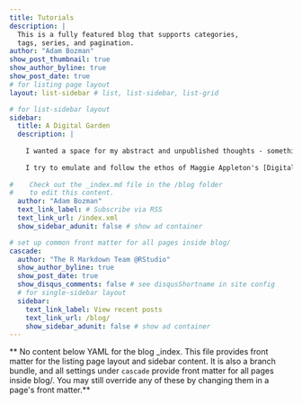 ```yaml
---
title: Tutorials
description: |
  This is a fully featured blog that supports categories, 
  tags, series, and pagination.
author: "Adam Bozman"
show_post_thumbnail: true
show_author_byline: true
show_post_date: true
# for listing page layout
layout: list-sidebar # list, list-sidebar, list-grid

# for list-sidebar layout
sidebar: 
  title: A Digital Garden
  description: |
  
    I wanted a space for my abstract and unpublished thoughts - something of a working draft site, which this blog now is.  I've had a number of colleagues and friends offer that journaling is both productive and theraputic.  Therefore, I mostly write about potential research topics and things I find important - both postive and negative.
    
    I try to emulate and follow the ethos of Maggie Appleton's [Digital Garden](https://maggieappleton.com/garden-history).
    
#    Check out the _index.md file in the /blog folder 
#    to edit this content. 
  author: "Adam Bozman"
  text_link_label: # Subscribe via RSS
  text_link_url: /index.xml
  show_sidebar_adunit: false # show ad container

# set up common front matter for all pages inside blog/
cascade:
  author: "The R Markdown Team @RStudio"
  show_author_byline: true
  show_post_date: true
  show_disqus_comments: false # see disqusShortname in site config
  # for single-sidebar layout
  sidebar:
    text_link_label: View recent posts
    text_link_url: /blog/
    show_sidebar_adunit: false # show ad container
---
```


** No content below YAML for the blog _index. This file provides front matter for the listing page layout and sidebar content. It is also a branch bundle, and all settings under `cascade` provide front matter for all pages inside blog/. You may still override any of these by changing them in a page's front matter.**

